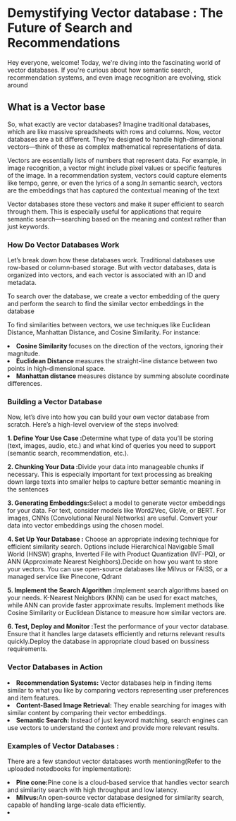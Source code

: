 <h1> Demystifying Vector database : The Future of Search and Recommendations</h1>
<p>Hey everyone, welcome! Today, we're diving into the fascinating world of vector databases. If you're curious about how semantic search, recommendation systems, and even image recognition are evolving, stick around<p>
<p></p>
<h2> What is a Vector base</h2>
<p> So, what exactly are vector databases? Imagine traditional databases, which are like massive spreadsheets with rows and columns. Now, vector databases are a bit different. They're designed to handle high-dimensional vectors—think of these as complex mathematical representations of data. </p>
<p></p>
<p>Vectors are essentially lists of numbers that represent data. For example, in image recognition, a vector might include pixel values or specific features of the image. In a recommendation system, vectors could capture elements like tempo, genre, or even the lyrics of a song.In semantic search, vectors are the embeddings that has captured the contextual meaning of the text</p>
<p>Vector databases store these vectors and make it super efficient to search through them. This is especially useful for applications that require semantic search—searching based on the meaning and context rather than just keywords.
</p>
<p></p>
<h3>How Do Vector Databases Work</h3>
<p>Let’s break down how these databases work. Traditional databases use row-based or column-based storage. But with vector databases, data is organized into vectors, and each vector is associated with an ID and metadata.</p>
<p> To search over the database, we create a vector embedding of the query and perform the search to find the similar vector embeddings in the database</p>
<p>To find similarities between vectors, we use techniques like Euclidean Distance, Manhattan Distance, and Cosine Similarity. For instance:</p>

<li><strong>Cosine Similarity </strong>focuses on the direction of the vectors, ignoring their magnitude.</li>
<li><strong>Euclidean Distance </strong>measures the straight-line distance between two points in high-dimensional space.</li>
<li><strong>Manhattan distance </strong>measures distance by summing absolute coordinate differences.</li>
<h3>Building a Vector Database</h3>
<p>Now, let’s dive into how you can build your own vector database from scratch. Here’s a high-level overview of the steps involved:</p>
<p><strong>1. Define Your Use Case :</strong>Determine what type of data you’ll be storing (text, images, audio, etc.) and what kind of queries you need to support (semantic search, recommendation, etc.).</p>
<p><strong>2. Chunking Your Data :</strong>Divide your data into manageable chunks if necessary. This is especially important for text processing as breaking down large texts into smaller helps to capture better semantic meaning in the sentences</p>
<p><strong>3. Generating Embeddings:</strong>Select a model to generate vector embeddings for your data. For text, consider models like Word2Vec, GloVe, or BERT. For images, CNNs (Convolutional Neural Networks) are useful. Convert your data into vector embeddings using the chosen model.</p>
<p><strong>4. Set Up Your Database :</strong> Choose an appropriate indexing technique for efficient similarity search. Options include Hierarchical Navigable Small World (HNSW) graphs, Inverted File with Product Quantization (IVF-PQ), or ANN (Approximate Nearest Neighbors).Decide on how you want to store your vectors. You can use open-source databases like Milvus or FAISS, or a managed service like Pinecone, Qdrant</p>
<p><strong>5. Implement the Search Algorithm :</strong>Implement search algorithms based on your needs. K-Nearest Neighbors (KNN) can be used for exact matches, while ANN can provide faster approximate results. Implement methods like Cosine Similarity or Euclidean Distance to measure how similar vectors are.</p>
<p><strong>6. Test, Deploy and Monitor :</strong>Test the performance of your vector database. Ensure that it handles large datasets efficiently and returns relevant results quickly.Deploy the database in appropriate cloud based on bussiness requirements.</p>
<h3>Vector Databases in Action</h3>
<li><strong>Recommendation Systems:</strong> Vector databases help in finding items similar to what you like by comparing vectors representing user preferences and item features.</li>
<li><strong>Content-Based Image Retrieval:</strong> They enable searching for images with similar content by comparing their vector embeddings.</li>
<li><strong>Semantic Search:</strong> Instead of just keyword matching, search engines can use vectors to understand the context and provide more relevant results.</li>
<h3>Examples of Vector Databases :</h3>
<p>There are a few standout vector databases worth mentioning(Refer to the uploaded notedbooks for implementation): </p>
<li><strong>Pine cone:</strong>Pine cone is a cloud-based service that handles vector search and similarity search with high throughput and low latency.</li>
<li><strong>Milvus:</strong>An open-source vector database designed for similarity search, capable of handling large-scale data efficiently.</li>
<li><strong>       </li>

